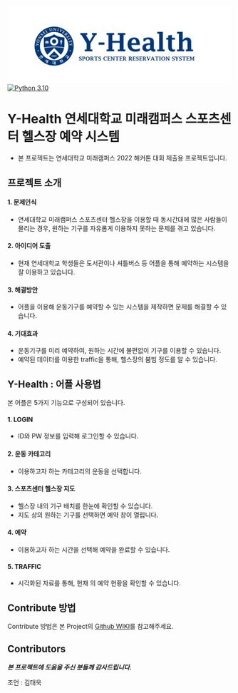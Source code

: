 ![3](https://github.com/coyadon/GYM_reservation/blob/main/Y-Health.png)
[![Python 3.10](https://img.shields.io/badge/python-3.10-blue.svg)](https://www.python.org/downloads/release/python-3812/)
# Y-Health 연세대학교 미래캠퍼스 스포츠센터 헬스장 예약 시스템
- 본 프로젝트는 연세대학교 미래캠퍼스 2022 해커톤 대회 제출용 프로젝트입니다.

프로젝트 소개
-----------------------

 #### 1. 문제인식
 * 연세대학교 미래캠퍼스 스포츠센터 헬스장을 이용할 때 동시간대에 많은 사람들이 몰리는 경우, 원하는 기구를 자유롭게 이용하지 못하는 문제를 겪고 있습니다.

 #### 2. 아이디어 도출
 * 현재 연세대학교 학생들은 도서관이나 셔틀버스 등 어플을 통해 예약하는 시스템을 잘 이용하고 있습니다.

  #### 3. 해결방안
 * 어플을 이용해 운동기구를 예약할 수 있는 시스템을 제작하면 문제를 해결할 수 있습니다.
 
  #### 4. 기대효과
 * 운동기구를 미리 예약하여, 원하는 시간에 불편없이 기구를 이용할 수 있습니다.
 * 예약된 데이터를 이용한 traffic을 통해, 헬스장의 붐빔 정도를 알 수 있습니다.

Y-Health : 어플 사용법
-----------------------

본 어플은 5가지 기능으로 구성되어 있습니다.
   

#### 1. LOGIN
   * ID와 PW 정보를 입력해 로그인할 수 있습니다.

#### 2. 운동 카테고리
   * 이용하고자 하는 카테고리의 운동을 선택합니다.

#### 3. 스포츠센터 헬스장 지도
   * 헬스장 내의 기구 배치를 한눈에 확인할 수 있습니다.
   * 지도 상의 원하는 기구를 선택하면 예약 창이 열립니다.

#### 4. 예약
   * 이용하고자 하는 시간을 선택해 예약을 완료할 수 있습니다.

#### 5. TRAFFIC
   * 시각화된 자료를 통해, 현재 의 예약 현황을 확인할 수 있습니다.
   


Contribute 방법
----------------------
Contribute 방법은 본 Project의 [Github WIKI](https://github.com/coyadon/GYM_reservation/wiki)를 참고해주세요.

Contributors
----------------------
***본 프로젝트에 도움을 주신 분들께 감사드립니다.***

조언 : 김태욱
